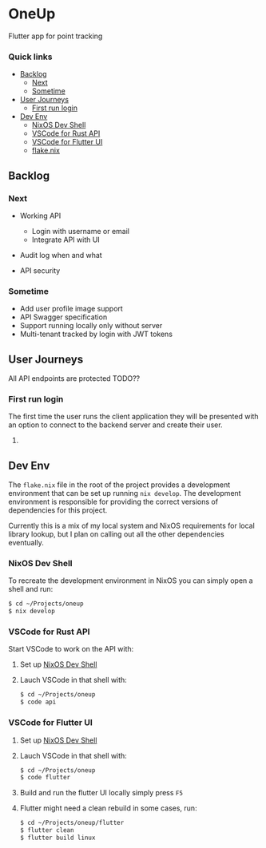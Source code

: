 # OneUp

Flutter app for point tracking

### Quick links
* [Backlog](#backlog)
  * [Next](#next)
  * [Sometime](#sometime)
* [User Journeys](#user-journeys)
  * [First run login](#first-run-login)
* [Dev Env](#dev-env)
  * [NixOS Dev Shell](#-nixos-dev-shell)
  * [VSCode for Rust API](#vscode-for-rust-api)
  * [VSCode for Flutter UI](#vscode-for-flutter-ui)
  * [flake.nix](#flake-nix)

## Backlog

### Next
* Working API
  * Login with username or email
  * Integrate API with UI

* Audit log when and what
* API security

### Sometime
* Add user profile image support
* API Swagger specification
* Support running locally only without server
* Multi-tenant tracked by login with JWT tokens

## User Journeys
All API endpoints are protected TODO??

### First run login
The first time the user runs the client application they will be presented with an option to connect 
to the backend server and create their user.

1. 

## Dev Env
The `flake.nix` file in the root of the project provides a development environment that can be set up 
running `nix develop`. The development environment is responsible for providing the correct versions 
of dependencies for this project.

Currently this is a mix of my local system and NixOS requirements for local library lookup, but I 
plan on calling out all the other dependencies eventually.

### NixOS Dev Shell
To recreate the development environment in NixOS you can simply open a shell and run:
```bash
$ cd ~/Projects/oneup
$ nix develop
```

### VSCode for Rust API
Start VSCode to work on the API with:

1. Set up [NixOS Dev Shell](#nixos-dev-shell)

2. Lauch VSCode in that shell with:
   ```bash
   $ cd ~/Projects/oneup
   $ code api
   ```

### VSCode for Flutter UI

1. Set up [NixOS Dev Shell](#nixos-dev-shell)

2. Lauch VSCode in that shell with:
   ```bash
   $ cd ~/Projects/oneup
   $ code flutter
   ```

2. Build and run the flutter UI locally simply press `F5`

3. Flutter might need a clean rebuild in some cases, run:
   ```bash
   $ cd ~/Projects/oneup/flutter
   $ flutter clean
   $ flutter build linux
   ```
